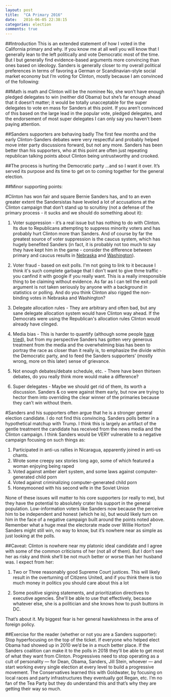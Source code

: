 ```yaml
---
layout: post
title:  "CA Primary 2016"
date:   2016-06-05 22:38:15
categories: election
comments: true
---
```


##Introduction
This is an extended statement of how I voted in the California primary and why.  If you know me at all well you will know that I generally lean to the left politically and vote Democratic most of the time.  But I but generally find evidence-based arguments more convincing than ones based on ideology.  Sanders is generally closer to my overall political preferences in terms of favoring a German or Scandinavian-style social market economy but I’m voting for Clinton, mostly because I am convinced of the following:

##Math is math and Clinton will be the nominee
No, she won’t have enough pledged delegates to win (neither did Obama) but she’s far enough ahead that it doesn’t matter; it would be totally unacceptable for the super delegates to vote en mass for Sanders at this point.  If you aren’t convinced of this based on the large lead in the popular vote, pledged delegates, and the endorsement of most super delegates I can only say you haven’t been paying attention.

##Sanders supporters are behaving badly
The first few months and the early Clinton-Sanders debates were very respectful and probably helped move inter party discussions forward, but not any more.  Sanders has been better than his supporters, who at this point are often just repeating republican talking points about Clinton being untrustworthy and crooked.

##The process is hurting the Democratic party
…and so I want it over.  It’s served its purpose and its time to get on to coming together for the general election.

##Minor supporting points:

#Clinton has won fair and square
Bernie Sanders has, and to an even greater extent the Sandersistas have leveled a lot of accusations at the Clinton campaign that don’t stand up to scruitiny (not a defense of the primary process - it sucks and we should do something about it):

1. Voter suppression - it’s a real issue but has nothing to do with Clinton.  Its due to Republicans attempting to suppress minority voters and has probably hurt Clinton more than Sanders.  And of course by far the greatest source of voter suppression is the caucus system, which has hugely benefited Sanders (in fact, it is probably not too much to say they have kept him in the game - consider the difference between primary and caucus results in <a href="http://otford.tumblr.com/post/144269407473/clinton-wins-nebraska">Nebraska</a> and <a href="http://otford.tumblr.com/post/144932053298/clinton-wins-washington">Washington</a>).

1. Voter fraud - based on exit polls.  I'm not going to link to it because I think it's such complete garbage that I don't want to give thme traffic - you canfind it with google if you really want.  This is a really irresponsible thing to be claiming without evidence.  As far as I can tell the exit poll argument is not taken seriously by anyone with a background in statistics or polling.  And do you think Clinton also rigged the non-binding votes in Nebraska and Washington?
1. Delegate allocation rules - They are arbitrary and often bad, but any sane delegate allocation system would have Clinton way ahead.  If the Democrats were using the Republican's allocation rules Clinton would already have clinged.
1. Media bias - This is harder to quantify (although some people <a href="http://www.vox.com/2016/4/15/11410160/hillary-clinton-media-bernie-sanders">have tried</a>), but from my perspective Sanders has gotten very generous treatment from the media and the overwhelming bias has been to portray the race as closer than it really is, to emphasize the divide within the Democratic party, and to feed the Sanders supporters’ (mostly wrong, more on this later) sense of grievance.
1. Not enough debates/debate schedule, etc. - There have been thirteen debates, do you really think more would make a difference?
1. Super delegates - Maybe we should get rid of them, its worth a discussion.  Sanders & co were against them early, but now are trying to hector them into overriding the clear winner of the primaries because they can’t win without them.

#Sanders and his supporters often argue that he is a stronger general election candidate.  I do not find this convincing.
Sanders polls better in a hypothetical matchup with Trump.  I think this is largely an artifact of the gentle treatment the candidate has received from the news media and the Clinton campaign.  I think Sanders would be VERY vulnerable to a negative campaign focusing on such things as:

1. Participated in anti-us rallies in Nicaragua, apparently joined in anti-us chants.
1. Wrote some creepy sex stories long ago, some of which featured a woman enjoying being raped
1. Voted against amber alert system, and some laws against computer-generated child porn
1. Voted against criminalizing computer-generated child porn
1. Honeymooned with his second wife in the Soviet Union

None of these issues will matter to his core supporters (or really to me), but they have the potential to absolutely crater his support in the general population.  Low-information voters like Sanders now because the perceive him to be independent and honest (which he is), but would likely turn on him in the face of a negative campaign built around the points noted above.  Remember what a huge meal the electorate made over Willie Horton?  Sanders might still win, no way to know, but it’s nowhere near as simple as just looking at the polls.

##Caveat:
Clinton is nowhere near my platonic ideal candidate and I agree with some of the common criticisms of her (not all of them).  But I don’t see her as risky and think she’ll be not much better or worse than her husband was.  I expect from her:

1. Two or Three reasonably good Supreme Court justices.  This will likely result in the overturning of Citizens United, and if you think there is too much money in politics you should care about this a lot

1. Some positive signing statements, and prioritization directives to executive agencies. She'll be able to use that effectively, because whatever else, she is a politician and she knows how to push buttons in DC.

That’s about it.  My biggest fear is her general hawkishness in the area of foreign policy.

##Exercise for the reader (whether or not you are a Sanders supporter):
Stop hyperfocusing on the top of the ticket.  If everyone who helped elect Obama had showed up in 2010 we’d be in a much better place.  If the Sanders coalition can make it to the polls in 2018 they’ll be able to get most of what they want from Clinton.  Progressives need to stop operating as a cult of personality — for Dean, Obama, Sanders, Jill Stein, whoever — and start working every single election at every level to build a progressive movement.  The Conservatives learned this with Goldwater, by focusing on local races and party infrastructures they eventually got Regan, etc.  I’m no fan of the Tea Party but they do understand this and that’s why they are getting their way so much.